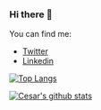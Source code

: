 ### Hi there 👋

You can find me:
- [Twitter](https://twitter.com/cesarp04)
- [Linkedin](https://www.linkedin.com/in/caps2695)

[![Top Langs](https://github-readme-stats.vercel.app/api/top-langs/?username=cesarp04&layout=compact)](https://github.com/anuraghazra/github-readme-stats)

[![Cesar's github stats](https://github-readme-stats.vercel.app/api?username=cesarp04)](https://github.com/anuraghazra/github-readme-stats)

<!--
**cesarp04/cesarp04** is a ✨ _special_ ✨ repository because its `README.md` (this file) appears on your GitHub profile.

Here are some ideas to get you started:

- 🔭 I’m currently working on ...
- 🌱 I’m currently learning ...
- 👯 I’m looking to collaborate on ...
- 🤔 I’m looking for help with ...
- 💬 Ask me about ...
- 📫 How to reach me: ...
- 😄 Pronouns: ...
- ⚡ Fun fact: ...
-->
